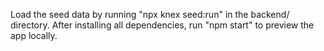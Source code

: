 Load the seed data by running "npx knex seed:run" in the backend/ directory.
After installing all dependencies, run "npm start" to preview the app locally. 
